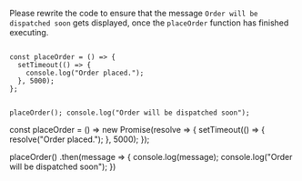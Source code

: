 Please rewrite the code to ensure that the message `Order will be dispatched soon` gets displayed, once the `placeOrder` function has finished executing.

<codeblock type="exercise" language="javascript" evaluateAsync="true" timeOut="2000" testMode="fixedInput">
<code>
const placeOrder = () => {
  setTimeout(() => {
    console.log("Order placed.");
  }, 5000);
};

placeOrder();
console.log("Order will be dispatched soon");
</code>

<solution>
const placeOrder = () =>
  new Promise(resolve => {
    setTimeout(() => {
      resolve("Order placed.");
    }, 5000);
  });

placeOrder()
  .then(message => {
    console.log(message);
    console.log("Order will be dispatched soon");
  })
</solution>
</codeblock>